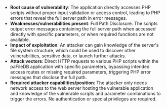 - **Root cause of vulnerability**: The application directly accesses PHP scripts without proper input validation or access control, leading to PHP errors that reveal the full server path in error messages.
- **Weaknesses/vulnerabilities present**: Full Path Disclosure. The scripts output error messages containing the full server path when accessed directly with specific parameters, or when required functions are not available.
- **Impact of exploitation**: An attacker can gain knowledge of the server's file system structure, which could be used to discover other vulnerabilities, sensitive data, or launch further attacks.
- **Attack vectors**: Direct HTTP requests to various PHP scripts within the paFileDB application with specific parameters, bypassing intended access routes or missing required parameters, triggering PHP error messages that disclose the full path.
- **Required attacker capabilities/position**: The attacker only needs network access to the web server hosting the vulnerable application and knowledge of the vulnerable scripts and parameter combinations to trigger the errors. No authentication or special privileges are required.